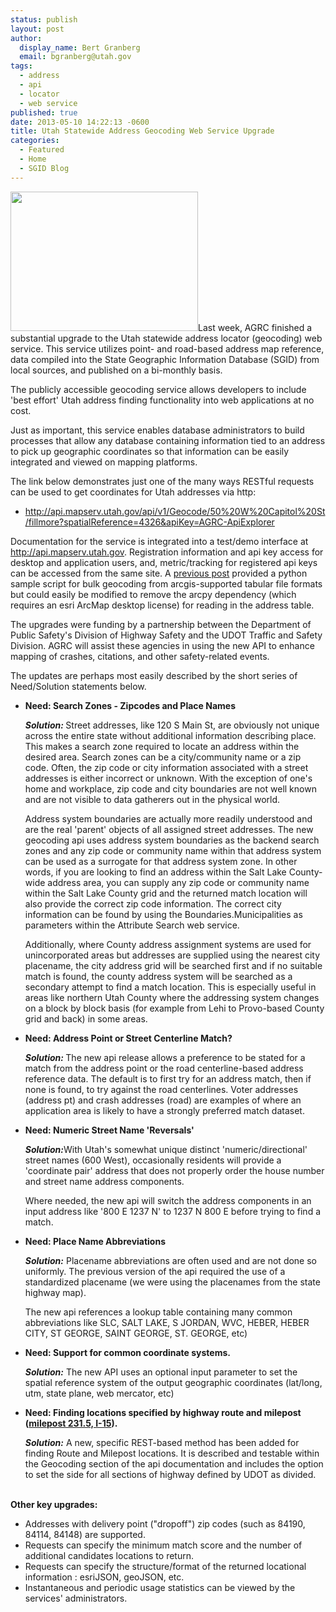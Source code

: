 ```yaml
---
status: publish
layout: post
author:
  display_name: Bert Granberg
  email: bgranberg@utah.gov
tags:
  - address
  - api
  - locator
  - web service
published: true
date: 2013-05-10 14:22:13 -0600
title: Utah Statewide Address Geocoding Web Service Upgrade
categories:
  - Featured
  - Home
  - SGID Blog
---
```

<p><a href="{{ "/downloads/Geocode.png" | prepend: site.baseurl }}"><img src="{{ "/images/Geocode-300x223.png" | prepend: site.baseurl }}" alt="" title="api.mapserv.utah.gov address locator" width="300" height="223" class="inline-text-left" /></a>Last week, AGRC finished a substantial upgrade to the Utah statewide address locator (geocoding) web service.  This service utilizes point- and road-based address map reference, data compiled into the State Geographic Information Database (SGID) from local sources, and published on a bi-monthly basis.</p>
<p>The publicly accessible geocoding service allows developers to include 'best effort' Utah address finding functionality into web applications at no cost. </p>
<p>Just as important, this service enables database administrators to build processes that allow any database containing information tied to an address to pick up geographic coordinates so that information can be easily integrated and viewed on mapping platforms. </p>
<p>The link below demonstrates just one of the many ways RESTful requests can be used to get coordinates for Utah addresses via http:</p>
<ul>
<li><a href="http://api.mapserv.utah.gov/api/v1/Geocode/50%20W%20Capitol%20St/fillmore?spatialReference=4326&apiKey=AGRC-ApiExplorer">http://api.mapserv.utah.gov/api/v1/Geocode/50%20W%20Capitol%20St/fillmore?spatialReference=4326&apiKey=AGRC-ApiExplorer</a></li>
</ul>
<p>Documentation for the service is integrated into a test/demo interface at <a href="http://api.mapserv.utah.gov">http://api.mapserv.utah.gov</a>. Registration information and api key access for desktop and application users, and, metric/tracking for registered api keys can be accessed from the same site. A <a href="{{ "/using-the-mapserv-utah-gov-api-to-geocode-address/" | prepend: site.baseurl }}">previous post</a> provided a python sample script for bulk geocoding from arcgis-supported tabular file formats but could easily be modified to remove the arcpy dependency (which requires an esri ArcMap desktop license) for reading in the address table.</p>
<p>The upgrades were funding by a partnership between the Department of Public Safety's Division of Highway Safety and the UDOT Traffic and Safety Division. AGRC will assist these agencies in using the new API to enhance mapping of crashes, citations, and other safety-related events.</p>
<p>The updates are perhaps most easily described by the short series of Need/Solution statements below.  </p>
<ul>
<li><strong>Need: Search Zones - Zipcodes and Place Names</strong>
<p><strong><em>Solution: </em></strong>Street addresses, like 120 S Main St, are obviously not unique across the entire state without additional information describing place. This makes a search zone required to locate an address within the desired area. Search zones can be a city/community name or a zip code. Often, the zip code or city information associated with a street addresses is either incorrect or unknown. With the exception of one's home and workplace, zip code and city boundaries are not well known and are not visible to data gatherers out in the physical world.</p>
<p>Address system boundaries are actually more readily understood and are the real 'parent' objects of all assigned street addresses. The new geocoding api uses address system boundaries as the backend search zones and any zip code or community name within that address system can be used as a surrogate for that address system zone.  In other words, if you are looking to find an address within the Salt Lake County-wide address area, you can supply any zip code or community name within the Salt Lake County grid and the returned match location will also provide the correct zip code information. The correct city information can be found by using the Boundaries.Municipalities as parameters within the Attribute Search web service.</p>
<p>Additionally, where County address assignment systems are used for unincorporated areas but addresses are supplied using the nearest city placename, the city address grid will be searched first and if no suitable match is found, the county address system will be searched as a secondary attempt to find a match location. This is especially useful in areas like northern Utah County where the addressing system changes on a block by block basis (for example from Lehi to Provo-based County grid and back) in some areas.</li>
<li><strong>Need: Address Point or Street Centerline Match?</strong>
<p><strong><em>Solution:</em> </strong>The new api release allows a preference to be stated for a match from the address point or the road centerline-based address reference data. The default is to first try for an address match, then if none is found, to try against the road centerlines. Voter addresses (address pt) and crash addresses (road) are examples of where an application area is likely to have a strongly preferred match dataset.</li>
<li><strong>Need: Numeric Street Name 'Reversals'</strong>
<p><strong><em>Solution:</em></strong>With Utah's somewhat unique distinct 'numeric/directional' street names (600 West), occasionally residents will provide a 'coordinate pair' address that does not properly order the house number and street name address components. </p>
<p>Where needed, the new api will switch the address components in an input address like '800 E 1237 N' to 1237 N 800 E before trying to find a match.</li>
<li><strong>Need: Place Name Abbreviations</strong>
<p><strong><em>Solution:</em></strong> Placename abbreviations are often used and are not done so uniformly. The previous version of the api required the use of a standardized placename (we were using the placenames from the state highway map).</p>
<p>The new api references a lookup table containing many common abbreviations like SLC, SALT LAKE, S JORDAN, WVC, HEBER, HEBER CITY, ST GEORGE, SAINT GEORGE, ST. GEORGE, etc)</li>
<li><strong>Need: Support for common coordinate systems.</strong>
<p><strong><em>Solution:</em></strong> The new API uses an optional input parameter to set the spatial reference system of the output geographic coordinates (lat/long, utm, state plane, web mercator, etc)</li>
<li><strong>Need: Finding locations specified by highway route and milepost (<a href="http://api.mapserv.utah.gov/api/v1/Geocode/milepost/15/213.5?side=descreasing&apiKey=AGRC-ApiExplorer">milepost 231.5, I-15</a>).</strong>
<p><strong><em>Solution:</em></strong> A new, specific REST-based method has been added for finding Route and Milepost locations. It is described and testable within the Geocoding section of the api documentation and includes the option to set the side for all sections of highway defined by UDOT as divided.  </li>
</ul>
<p><strong><br />
Other key upgrades:</strong></p>
<ul>
<li>Addresses with delivery point ("dropoff") zip codes (such as 84190, 84114, 84148) are supported.</li>
<li>Requests can specify the minimum match score and the number of additional candidates locations to return.</li>
<li>Requests can specify the structure/format of the returned locational information : esriJSON, geoJSON, etc.</li>
<li>Instantaneous and periodic usage statistics can be viewed by the services' administrators.</li>
</ul>
